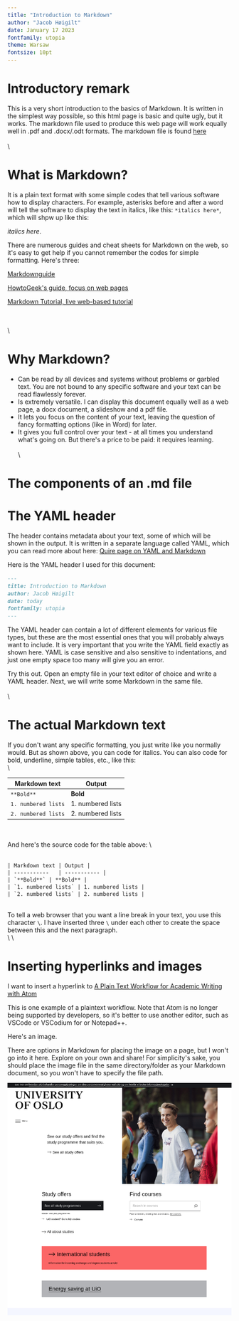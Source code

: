 ```yaml
---
title: "Introduction to Markdown"
author: "Jacob Høigilt"
date: January 17 2023
fontfamily: utopia
theme: Warsaw
fontsize: 10pt
---
```


# Introductory remark
This is a very short introduction to the basics of Markdown. It is written in the simplest way possible, so this html page is basic and quite ugly, but it works. The markdown file used to produce this web page will work equally well in .pdf and .docx/.odt formats. The markdown file is found [here]()
\
\
\

# What is Markdown?

It is a plain text format with some simple codes that tell various software how to display characters. For example, asterisks before and after a word will tell the software to display the text in italics, like this: `*italics here*`, which will shpw up like this: 

*italics here*. 

There are numerous guides and cheat sheets for Markdown on the web, so it's easy to get help if you cannot remember the codes for simple formatting. Here's three:

[Markdownguide](https://www.markdownguide.org/getting-started)

[HowtoGeek's guide, focus on web pages](https://www.howtogeek.com/448323/what-is-markdown-and-how-do-you-use-it/)

[Markdown Tutorial, live web-based tutorial](https://www.markdowntutorial.com/)

\
\
\

# Why Markdown?
- Can be read by all devices and systems without problems or garbled text. You are not bound to any specific software and your text can be read flawlessly forever.
- Is extremely versatile. I can display this document equally well as a web page, a docx document, a slideshow and a pdf file. 
- It lets you focus on the content of your text, leaving the question of fancy formatting options (like in Word) for later.
- It gives you full control over your text - at all times you understand what's going on. But there's a price to be paid: it requires learning.
\
\
\

# The components of an .md file

# The YAML header

The header contains metadata about your text, some of which will be shown in the output. It is written in a separate language called YAML, which you can read more about here: [Quire page on YAML and Markdown](https://quire.getty.edu/docs-v1/fundamentals/)

Here is the YAML header I used for this document:

```markdown
---
title: Introduction to Markdown
author: Jacob Høigilt
date: today
fontfamily: utopia
---
```

The YAML header can contain a lot of different elements for various file types, but these are the most essential ones that you will probably always want to include. It is very important that you write the YAML field exactly as shown here. YAML is case sensitive and also sensitive to indentations, and just one empty space too many will give you an error. 

Try this out. Open an empty file in your text editor of choice and write a YAML header. Next, we will write some Markdown in the same file.
\
\
\

# The actual Markdown text

If you don't want any specific formatting, you just write like you normally would. But as shown above, you can code for italics. You can also code for bold, underline, simple tables, etc., like this:
\
\

| Markdown text | Output |
| -----------   | ----------- |
| `**Bold**` | **Bold** |
| `1. numbered lists` | 1. numbered lists |
| `2. numbered lists` | 2. numbered lists |

\
\
And here's the source code for the table above:
\


```

| Markdown text | Output |
| -----------   | ----------- |
| `**Bold**` | **Bold** |
| `1. numbered lists` | 1. numbered lists |
| `2. numbered lists` | 2. numbered lists |

```
\
To tell a web browser that you want a line break in your text, you use this character `\`. I have inserted three `\` under each other to create the space between this and the next paragraph.
\
\ 
\

# Inserting hyperlinks and images
I want to insert a hyperlink to [A Plain Text Workflow for Academic Writing with Atom](http://u.arizona.edu/~selisker/post/workflow/)

This is one example of a plaintext workflow. Note that Atom is no longer being supported by developers, so it's better to use another editor, such as VSCode or VSCodium for or Notepad++.

Here's an image.

There are options in Markdown for placing the image on a page, but I won't go into it here. Explore on your own and share! For simplicity's sake, you should place the image file in the same directory/folder as your Markdown document, so you won't have to specify the file path.

![uio screenshot](uio_screenshot.png)
